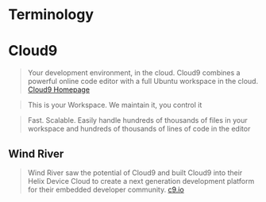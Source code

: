 # Terminology

# Cloud9

> Your development environment, in the cloud. Cloud9 combines a powerful online code editor with a full Ubuntu workspace in the cloud. [Cloud9 Homepage](https://c9.io/)

> This is your Workspace. We maintain it, you control it

> Fast. Scalable. Easily handle hundreds of thousands of files in your workspace and hundreds of thousands of lines of code in the editor

## Wind River

> Wind River saw the potential of Cloud9 and built Cloud9 into their Helix Device Cloud to create a next generation development platform for their embedded developer community. [c9.io](https://c9.io/blog/2015-a-year-of-living-learningly/)
